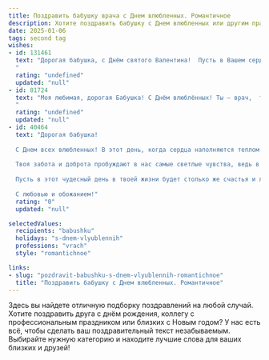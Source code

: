 ```yaml
---
title: Поздравить бабушку врача с Днем влюбленных. Романтичное
description: Хотите поздравить бабушку с Днем влюбленных или другим праздником? Наш ИИ создаст незабываемое поздравление, а вы обязательно выделитесь среди других.  
date: 2025-01-06
tags: second tag
wishes:
- id: 131461
  text: "Дорогая бабушка, с Днём святого Валентина!  Пусть в Вашем сердце, таком добром и любящем, как и Ваши руки врача, всегда царит весна, а любовь согревает теплом и нежностью.  Желаю Вам океан счастья,  безграничного здоровья и много-много радостных мгновений!
  "
  rating: "undefined"
  updated: "null"
- id: 81724
  text: "Моя любимая, дорогая Бабушка! С Днём влюблённых! Ты – врач,  твоя любовь – это забота и исцеление. Желаю тебе, чтобы твоя работа приносила тебе радость, а сердце всегда оставалось молодым и полным любви!
  "
  rating: "undefined"
  updated: "null"
- id: 40464
  text: "Дорогая бабушка!
  
  С Днем всех влюбленных! В этот день, когда сердца наполняются теплом и нежностью, я хочу поздравить тебя с тем, что ты являешься не только великолепным врачом, исцеляющим тела и души, но и самой настоящей хранительницей любви в нашей семье.
  
  Твоя забота и доброта пробуждают в нас самые светлые чувства, ведь в каждом твоем взгляде и каждой улыбке таится бесконечная любовь. Ты умеешь не только лечить, но и согревать своим теплом, наполняя наши сердца радостью.
  
  Пусть в этот чудесный день в твоей жизни будет столько же счастья и любви, сколько ты даришь окружающим. Пусть каждый момент радует тебя, а сердце твое наполняется счастливыми эмоциями, как ты наполняешь наши жизни светом!
  
  С любовью и обожанием!"
  rating: "0"
  updated: "null"

selectedValues:
  recipients: "babushku"
  holidays: "s-dnem-vlyublennih"
  professions: "vrach"
  style: "romantichnoe"

links:
- slug: "pozdravit-babushku-s-dnem-vlyublennih-romantichnoe"
  title: "Поздравить бабушку с Днем влюбленных. Романтичное"
---
```


Здесь вы найдете отличную подборку поздравлений на любой случай. 
Хотите поздравить друга с днём рождения, коллегу с профессиональным праздником или близких с Новым годом? У нас есть всё, чтобы сделать ваш поздравительный текст незабываемым. Выбирайте нужную категорию и находите лучшие слова для ваших близких и друзей!
